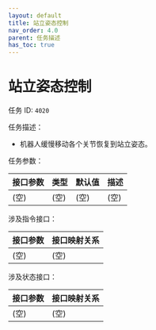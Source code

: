 ```yaml
---
layout: default
title: 站立姿态控制
nav_order: 4.0
parent: 任务描述
has_toc: true
---
```


# 站立姿态控制

任务 ID: `4020`

任务描述：

- 机器人缓慢移动各个关节恢复到站立姿态。

任务参数：

| 接口参数 | 类型  | 默认值 | 描述  |
|------|-----|-----|-----|
| (空)  | (空) | (空) | (空) |

涉及指令接口：

| 接口参数 | 接口映射关系 |
|------|--------|
| (空)  | (空)    |

涉及状态接口：

| 接口参数 | 接口映射关系 |
|------|--------|
| (空)  | (空)    |
